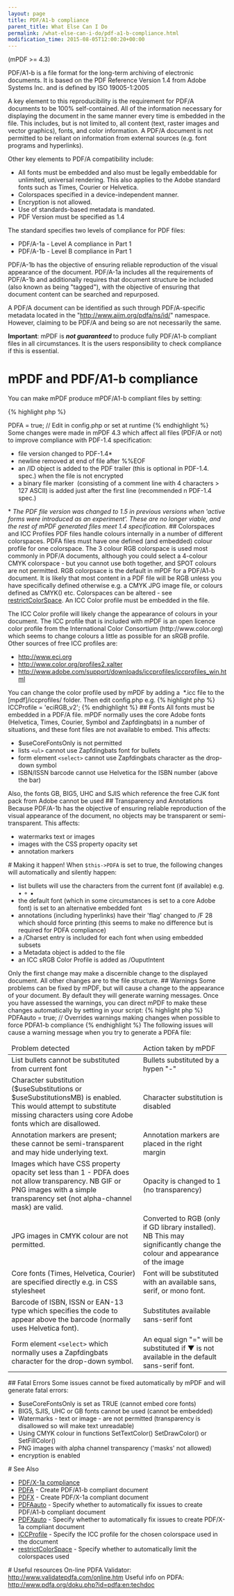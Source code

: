 ```yaml
---
layout: page
title: PDF/A1-b compliance
parent_title: What Else Can I Do
permalink: /what-else-can-i-do/pdf-a1-b-compliance.html
modification_time: 2015-08-05T12:00:20+00:00
---
```


(mPDF &gt;= 4.3)

PDF/A1-b is a file format for the long-term archiving of electronic documents. It is based on the PDF Reference Version 1.4 from Adobe Systems Inc. and is defined by ISO 19005-1:2005

A key element to this reproducibility is the requirement for PDF/A documents to be 100% self-contained. All of the information necessary for displaying the document in the same manner every time is embedded in the file. This includes, but is not limited to, all content (text, raster images and vector graphics), fonts, and color information. A PDF/A document is not permitted to be reliant on information from external sources (e.g. font programs and hyperlinks).

Other key elements to PDF/A compatibility include:

<ul>
<li>All fonts must be embedded and also must be legally embeddable for unlimited, universal rendering. This also applies to the Adobe standard fonts such as Times, Courier or Helvetica.</li>
<li>Colorspaces specified in a device-independent manner.</li>
<li>Encryption is not allowed.</li>
<li>Use of standards-based metadata is mandated.</li>
<li>PDF Version must be specified as 1.4</li>
</ul>

The standard specifies two levels of compliance for PDF files:

<ul>
<li>PDF/A-1a - Level A compliance in Part 1</li>
<li>PDF/A-1b - Level B compliance in Part 1</li>
</ul>

PDF/A-1b has the objective of ensuring reliable reproduction of the visual appearance of the document. PDF/A-1a includes all the requirements of PDF/A-1b and additionally requires that document structure be included (also known as being "tagged"), with the objective of ensuring that document content can be searched and repurposed.

A PDF/A document can be identified as such through PDF/A-specific metadata located in the "http://www.aiim.org/pdfa/ns/id/" namespace. However, claiming to be PDF/A and being so are not necessarily the same.

<b>Important</b>: mPDF is <b><i>not guaranteed </i></b>to produce fully PDF/A1-b compliant files in all circumstances. It is the users responsibility to check compliance if this is essential.

# mPDF and PDF/A1-b compliance

You can make mPDF produce mPDF/A1-b compliant files by setting:

{% highlight php %}
<?php

$this->PDFA = true; // Edit in config.php or set at runtime
{% endhighlight %}

Some changes were made in mPDF 4.3 which affect all files (PDF/A or not) to improve compliance with PDF-1.4 specification:

<ul>
<li>file version changed to PDF-1.4*</li>
<li>newline removed at end of file after %%EOF</li>
<li>an /ID object is added to the PDF trailer (this is optional in PDF-1.4. spec.) when the file is not encrypted</li>
<li>a binary file marker&nbsp; (consisting of a comment line with 4 characters &gt; 127 ASCII) is added just after the first line (recommended n PDF-1.4 spec.)</li>
</ul>

* <i>The PDF file version was changed to 1.5 in previous versions when 'active forms were introduced as an experiment'. These are no longer viable, and the rest of mPDF generated files meet 1.4 specification.</i>

## Colorspaces and ICC Profiles

PDF files handle colours internally in a number of different colorspaces. PDFA files must have one defined (and embedded) colour profile for one colorspace.

The 3 colour RGB colorspace is used most commonly in PDF/A documents, although you could select a 4-colour CMYK colorspace - but you cannot use both together, and SPOT colours are not permitted. RGB colorpsace is the default in mPDF for a PDF/A1-b document.

It is likely that most content in a PDF file will be RGB unless you have specifically defined otherwise e.g. a CMYK JPG image file, or colours defined as CMYK() etc.

Colorspaces can be altered - see <a href="{{ "/reference/mpdf-variables/restrictcolorspace.html" | prepend: site.baseurl }}">restrictColorSpace</a>.

An ICC Color profile must be embedded in the file.

<ul> </li>
</ul>

The ICC Color profile will likely change the appearance of colours in your document. The ICC profile that is included with mPDF is an open licence color profile from the International Color Consortium (http://www.color.org) which seems to change colours a little as possible for an sRGB profile. Other sources of free ICC profiles are:

<ul>
<li><a href="http://www.eci.org/">http://www.eci.org</a> </li>
<li><a href="http://www.color.org/profiles2.xalter">http://www.color.org/profiles2.xalter </a></li>
<li><a href="http://www.adobe.com/support/downloads/iccprofiles/iccprofiles_win.html">http://www.adobe.com/support/downloads/iccprofiles/iccprofiles_win.html </a></li>
</ul>

You can change the color profile used by mPDF by adding a&nbsp; <span class="filename">*.icc</span> file to the <span class="filename">[mpdf]/iccprofiles/</span> folder. Then edit <span class="filename">config.php</span> e.g.

{% highlight php %}
<?php

$this->ICCProfile = 'eciRGB_v2';
{% endhighlight %}

## Fonts

All fonts must be embedded in a PDF/A file. mPDF normally uses the core Adobe fonts (Helvetica, Times, Courier, Symbol and Zapfdingbats) in a number of situations, and these font files are not available to embed. This affects:

<ul>
<li><span class="parameter">$useCoreFontsOnly</span> is not permitted</li>
<li>lists <code>&lt;ul&gt;</code> cannot use Zapfdingbats font for bullets</li>
<li>form element <code>&lt;select&gt;</code> cannot use Zapfdingbats character as the drop-down symbol</li>
<li>ISBN/ISSN barcode cannot use Helvetica for the ISBN number (above the bar)</li>
</ul>

Also, the fonts GB, BIG5, UHC and SJIS which reference the free CJK font pack from Adobe cannot be used

## Transparency and Annotations

Because PDF/A-1b has the objective of ensuring reliable reproduction of the visual appearance of the document, no objects may be transparent or semi-transparent. This affects:

<ul>
<li>watermarks text or images</li>
<li>images with the CSS property <span class="parameter">opacity</span> set</li>
<li>annotation markers</li>
</ul>

# Making it happen!

When <code>$this-&gt;PDFA</code> is set to true, the following changes will automatically and silently happen:

<ul>
<li>list bullets will use the characters from the current font (if available) e.g. • ⚬ ▪ </li>
<li>the default font (which in some circumstances is set to a core Adobe font) is set to an alternative embedded font</li>
<li>annotations (including hyperlinks) have their 'flag' changed to /F 28 which should force printing (this seems to make no difference but is required for PDFA compliance)</li>
<li>a /Charset entry is included for each font when using embedded subsets</li>
<li>a Metadata object is added to the file </li>
<li>an ICC sRGB Color Profile is added as /OuputIntent</li>
</ul>

Only the first change may make a discernible change to the displayed document. All other changes are to the file structure.

## Warnings

Some problems can be fixed by mPDF, but will cause a change to the appearance of your document. By default they will generate warning messages. Once you have assessed the warnings, you can direct mPDF to make these changes automatically by setting in your script:

{% highlight php %}
<?php

$mpdf->PDFAauto = true; // Overrides warnings making changes when possible to force PDFA1-b compliance
{% endhighlight %}

The following issues will cause a warning message when you try to generate a PDFA file:

<table class="table"> <thead>
<tr>
<td>Problem detected</td>
<td>Action taken by mPDF</td>
</tr>
</thead> <tbody>
<tr>
<td>List bullets cannot be substituted from current font</td>
<td>Bullets substituted by a hypen "-"</td>
</tr>
<tr>
<td>

Character substitution (<span class="parameter">$useSubstitutions</span> or <span class="parameter">$useSubstitutionsMB</span>) is enabled.

This would attempt to substitute missing characters using core Adobe fonts which are disallowed.

</td>
<td>Character substitution is disabled

</td>
</tr>
<tr>
<td>Annotation markers are present; these cannot be semi-transparent and may hide underlying text.</td>
<td>Annotation markers are placed in the right margin</td>
</tr>
<tr>
<td>

Images which have CSS property opacity set less than 1 - PDFA does not allow transparency.

NB GIF or PNG images with a simple transparency set (not alpha-channel mask) are valid.

</td>
<td>Opacity is changed to 1 (no transparency)</td>
</tr>
<tr>
<td>JPG images in CMYK colour are not permitted.</td>
<td>

Converted to RGB (only if GD library installed).

NB This may significantly change the colour and appearance of the image

</td>
</tr>
<tr>
<td>Core fonts (Times, Helvetica, Courier) are specified directly e.g. in CSS stylesheet</td>
<td>Font will be substituted with an available sans, serif, or mono font.</td>
</tr>
<tr>
<td>Barcode of ISBN, ISSN or EAN-13 type which specifies the code to appear above the barcode (normally uses Helvetica font).</td>
<td>Substitutes available sans-serif font</td>
</tr>
<tr>
<td>Form element <code>&lt;select&gt;</code> which normally uses a Zapfdingbats character for the drop-down symbol.</td>
<td>An equal sign "=" will be substituted if ▼ is not available in the default sans-serif font.</td>
</tr>
</tbody> </table>

## Fatal Errors

Some issues cannot be fixed automatically by mPDF and will generate fatal errors:

<ul>
<li><span class="parameter">$useCoreFontsOnly</span> is set as <span class="smallblock">TRUE</span> (cannot embed core fonts)</li>
<li>BIG5, SJIS, UHC or GB fonts cannot be used (cannot be embedded)</li>
<li>Watermarks - text or image - are not permitted (transparency is disallowed so will make text unreadable)</li>
<li>Using CMYK colour in functions SetTextColor() SetDrawColor() or SetFillColor()</li>
<li>PNG images with alpha channel transparency ('masks' not allowed)</li>
<li>encryption is enabled</li>
</ul>

# See Also

<ul>
<li class="manual_boxlist"><a href="{{ "/what-else-can-i-do/pdf-x-1a-compliance.html" | prepend: site.baseurl }}">PDF/X-1a compliance</a></li>
<li class="manual_boxlist"><a href="{{ "/reference/mpdf-variables/pdfa.html" | prepend: site.baseurl }}">PDFA</a> - Create PDF/A1-b compliant document</li>
<li class="manual_boxlist"><a href="{{ "/reference/mpdf-variables/pdfx.html" | prepend: site.baseurl }}">PDFX</a> - Create PDF/X-1a compliant document</li>
<li class="manual_boxlist"><a href="{{ "/reference/mpdf-variables/pdfaauto.html" | prepend: site.baseurl }}">PDFAauto</a> - Specify whether to automatically fix issues to create PDF/A1-b compliant document</li>
<li class="manual_boxlist"><a href="{{ "/reference/mpdf-variables/pdfxauto.html" | prepend: site.baseurl }}">PDFXauto</a> - Specify whether to automatically fix issues to create PDF/X-1a compliant document</li>
<li class="manual_boxlist"><a href="{{ "/reference/mpdf-variables/iccprofile.html" | prepend: site.baseurl }}">ICCProfile</a> - Specify the ICC profile for the chosen colorspace used in the document</li>
<li class="manual_boxlist"><a href="{{ "/reference/mpdf-variables/restrictcolorspace.html" | prepend: site.baseurl }}">restrictColorSpace</a> - Specify whether to automatically limit the colorspaces used</li>
</ul>

# Useful resources

On-line PDFA Validator: <a href="http://www.validatepdfa.com/online.htm">http://www.validatepdfa.com/online.htm</a>

Useful info on PDFA: <a href="http://www.pdfa.org/doku.php?id=pdfa:en:techdoc">http://www.pdfa.org/doku.php?id=pdfa:en:techdoc</a>

